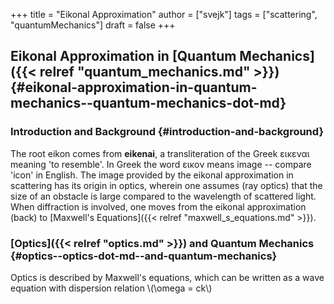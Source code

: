 +++
title = "Eikonal Approximation"
author = ["svejk"]
tags = ["scattering", "quantumMechanics"]
draft = false
+++

## Eikonal Approximation in [Quantum Mechanics]({{< relref "quantum_mechanics.md" >}}) {#eikonal-approximation-in-quantum-mechanics--quantum-mechanics-dot-md}


### Introduction and Background {#introduction-and-background}

The root eikon comes from **eikenai**, a transliteration of the Greek &epsilon;&iota;&kappa;&epsilon;&nu;&alpha;&iota; meaning 'to resemble'.  In Greek the word &epsilon;&iota;&kappa;&omicron;&nu; means image -- compare 'icon' in English. The image provided by the eikonal approximation in scattering has its origin in optics, wherein one assumes (ray optics) that the size of an obstacle is large compared to the wavelength of scattered light. When diffraction is involved, one moves from the eikonal approximation (back) to [Maxwell's Equations]({{< relref "maxwell_s_equations.md" >}}).


### [Optics]({{< relref "optics.md" >}}) and Quantum Mechanics {#optics--optics-dot-md--and-quantum-mechanics}

Optics is described by Maxwell's equations, which can be written as a wave equation with dispersion relation \\(\omega = ck\\)
